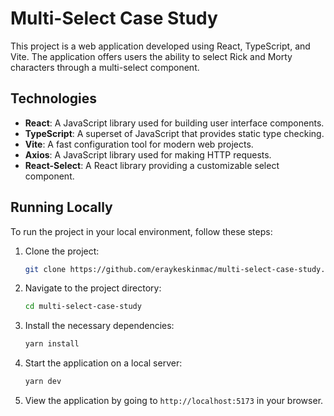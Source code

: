 # Multi-Select Case Study

This project is a web application developed using React, TypeScript, and Vite. The application offers users the ability to select Rick and Morty characters through a multi-select component.

## Technologies

- **React**: A JavaScript library used for building user interface components.
- **TypeScript**: A superset of JavaScript that provides static type checking.
- **Vite**: A fast configuration tool for modern web projects.
- **Axios**: A JavaScript library used for making HTTP requests.
- **React-Select**: A React library providing a customizable select component.

## Running Locally

To run the project in your local environment, follow these steps:

1. Clone the project:
   ```bash
   git clone https://github.com/eraykeskinmac/multi-select-case-study.git
   ```
2. Navigate to the project directory:
   ```bash
   cd multi-select-case-study
   ```
3. Install the necessary dependencies:
   ```bash
   yarn install
   ```
4. Start the application on a local server:
   ```bash
   yarn dev
   ```
5. View the application by going to `http://localhost:5173` in your browser.


